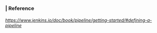 ### | Reference

###### https://www.jenkins.io/doc/book/pipeline/getting-started/#defining-a-pipeline


